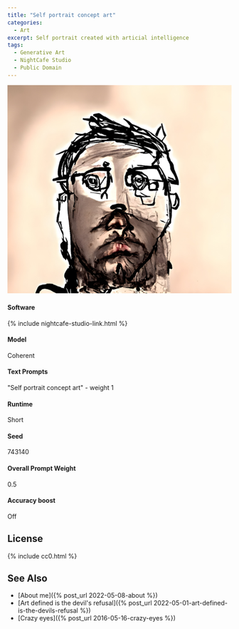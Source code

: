 ```yaml
---
title: "Self portrait concept art"
categories:
  - Art
excerpt: Self portrait created with articial intelligence
tags:
  - Generative Art
  - NightCafe Studio
  - Public Domain
---
```


![An abstract self portrait created with artificial intelligence. The top half of my head is a drawing with dark, thick lines. The bottom half is overlaid with gray paint and a more realitic appearance and a dash of color.](/assets/images/2022/2022-05-01-self-portrait-concept-art.jpg)

#### Software
{% include nightcafe-studio-link.html %}

#### Model
Coherent

#### Text Prompts
"Self portrait concept art" - weight 1

#### Runtime
Short

#### Seed
743140

#### Overall Prompt Weight
0.5

#### Accuracy boost
Off

## License

{% include cc0.html %}

## See Also

* [About me]({% post_url 2022-05-08-about %})
* [Art defined is the devil's refusal]({% post_url 2022-05-01-art-defined-is-the-devils-refusal %})
* [Crazy eyes]({% post_url 2016-05-16-crazy-eyes %})

